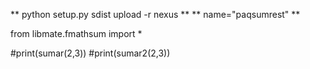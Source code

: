 ** python setup.py sdist upload -r nexus **
** name="paqsumrest" **

from libmate.fmathsum import *
       
#print(sumar(2,3)) 
#print(sumar2(2,3)) 